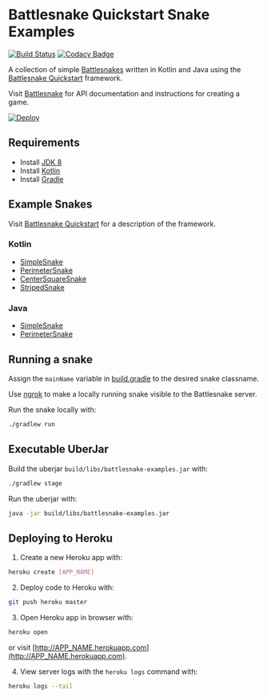 # Battlesnake Quickstart Snake Examples

[![Build Status](https://travis-ci.org/pambrose/battlesnake-examples.svg?branch=master)](https://travis-ci.org/pambrose/battlesnake-examples)
[![Codacy Badge](https://api.codacy.com/project/badge/Grade/026f7e49beb9432fbdf0cf47b5e40eb3)](https://www.codacy.com/app/pambrose/battlesnake-examples?utm_source=github.com&amp;utm_medium=referral&amp;utm_content=pambrose/battlesnake-examples&amp;utm_campaign=Badge_Grade)

A collection of simple [Battlesnakes](http://battlesnake.io) written in Kotlin and Java using 
the [Battlesnake Quickstart](https://github.com/pambrose/battlesnake-quickstart) framework.

Visit [Battlesnake](https://docs.battlesnake.io) for API documentation and instructions for creating a game.

[![Deploy](https://www.herokucdn.com/deploy/button.png)](https://heroku.com/deploy)

## Requirements
*   Install [JDK 8](http://www.oracle.com/technetwork/java/javase/downloads/jdk8-downloads-2133151.html)
*   Install [Kotlin](https://kotlinlang.org)
*   Install [Gradle](https://gradle.org/install/)

## Example Snakes

Visit [Battlesnake Quickstart](https://github.com/pambrose/battlesnake-quickstart) for a description
of the framework.

### Kotlin
*   [SimpleSnake](src/main/kotlin/io/battlesnake/examples/kotlin/SimpleSnake.kt)
*   [PerimeterSnake](src/main/kotlin/io/battlesnake/examples/kotlin/PerimeterSnake.kt)
*   [CenterSquareSnake](src/main/kotlin/io/battlesnake/examples/kotlin/CenterSquareSnake.kt)
*   [StripedSnake](src/main/kotlin/io/battlesnake/examples/kotlin/StripedSnake.kt)

### Java
*   [SimpleSnake](src/main/java/io/battlesnake/examples/java/SimpleSnake.java)
*   [PerimeterSnake](src/main/java/io/battlesnake/examples/java/PerimeterSnake.java)

## Running a snake

Assign the `mainName` variable in [build.gradle](build.gradle) to the desired snake classname.

Use [ngrok](https://ngrok.com) to make a locally running snake visible to the Battlesnake server.

Run the snake locally with: 
```bash
./gradlew run
```

## Executable UberJar

Build the uberjar `build/libs/battlesnake-examples.jar` with:

```bash
./gradlew stage
```

Run the uberjar with:

```bash
java -jar build/libs/battlesnake-examples.jar
```

## Deploying to Heroku

1) Create a new Heroku app with:
```bash
heroku create [APP_NAME]
```

2) Deploy code to Heroku with:
```bash
git push heroku master
```

3) Open Heroku app in browser with:
```bash
heroku open
```
or visit [http://APP_NAME.herokuapp.com](http://APP_NAME.herokuapp.com).

4) View server logs with the `heroku logs` command with:
```bash
heroku logs --tail
```
